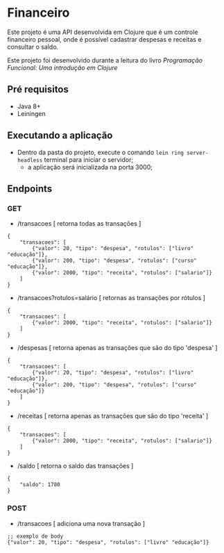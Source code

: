 # Financeiro

Este projeto é uma API desenvolvida em Clojure que é um controle financeiro pessoal, onde é possível cadastrar despesas e receitas e consultar o saldo.

Este projeto foi desenvolvido durante a leitura do livro _Programação Funcional: Uma introdução em Clojure_

## Pré requisitos

- Java 8+
- Leiningen

## Executando a aplicação

- Dentro da pasta do projeto, execute o comando `lein ring server-headless` terminal para iniciar o servidor;
    - a aplicação será inicializada na porta 3000;

## Endpoints

### GET

- /transacoes [ retorna todas as transações ]

```
{
    "transacoes": [
        {"valor": 20, "tipo": "despesa", "rotulos": ["livro" "educação"]},
        {"valor": 200, "tipo": "despesa", "rotulos": ["curso" "educação"]},
        {"valor": 2000, "tipo": "receita", "rotulos": ["salario"]}
    ]
}
```

- /transacoes?rotulos=salário [ retornas as transações por rótulos ]

```
{
    "transacoes": [
        {"valor": 2000, "tipo": "receita", "rotulos": ["salario"]}
    ]
}
```

- /despesas [ retorna apenas as transações que são do tipo 'despesa' ]

```
{
    "transacoes": [
        {"valor": 20, "tipo": "despesa", "rotulos": ["livro" "educação"]},
        {"valor": 200, "tipo": "despesa", "rotulos": ["curso" "educação"]}
    ]
}
```

- /receitas [ retorna apenas as transações que são do tipo 'receita' ]

```
{
    "transacoes": [
        {"valor": 2000, "tipo": "receita", "rotulos": ["salario"]}
    ]
}
```

- /saldo [ retorna o saldo das transações ]

```
{
    "saldo": 1780
}
```

### POST

- /transacoes [ adiciona uma nova transação ]

```
;; exemplo de body
{"valor": 20, "tipo": "despesa", "rotulos": ["livro" "educação"]}
```